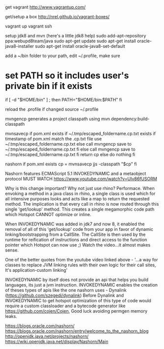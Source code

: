 get vagrant
 http://www.vagrantup.com/

get/setup a box
  http://nrel.github.io/vagrant-boxes/


vagrant up
vagrant ssh

setup jdk8 and mvn (here's a little jdk8 help)
  sudo add-apt-repository ppa:webupd8team/java
  sudo apt-get update
  sudo apt-get install oracle-java8-installer
  sudo apt-get install oracle-java8-set-default

add a ~/bin folder to your path, edit ~/.profile, make sure 

# set PATH so it includes user's private bin if it exists
if [ -d "$HOME/bin" ] ; then
    PATH="$HOME/bin:$PATH"
fi

reload the .profile if changed
source ~/.profile

mvngencp
  generates a project classpath using mvn dependency:build-classpath

mvnsavecp
  if pom.xml exists
    if ~/.tmp/escaped_foldername.cp.txt exists
      if timestamp of pom.xml match the .cp.txt file 
        use ~/.tmp/escaped_foldername.cp.txt
      else
        call mvngencp save to ~/.tmp/escaped_foldername.cp.txt
      fi
    else
      call mvngencp save to ~/.tmp/escaped_foldername.cp.txt
    fi
    return cp
  else
    do nothing
  fi      

nashorn
  if pom.xml exists
    cp = mvnsavecp
    jjs -classpath "$cp"
  fi

Nashorn features
ECMAScript 5.1
INVOKEDYNAMIC and a metaobject protocol MUST WATCH https://www.youtube.com/watch?v=UIv86fUSORM

Why is this change important? Why not just use rhino?
Performace. When envoking a method in a java class in rhino, a single class is used which for all intensive purposes looks and acts like a map to return the requested method.  The implication is that every call in rhino is now routed through this single 'get/lookup' method.  This creates a single megamorphic code path which Hotspot CANNOT optimize or inline.

When INVOKEDYNAMIC was added in jdk7 and now 8, it enabled the removal of all of this 'get/lookup' code from your app in favor of dynamic linking/bootstrapping from a CallSite.  The CallSite is then used by the runtime for reification of instructions and direct access to the function pointer which Hotspot can now use ;)  Watch the video...it almost makes sense.

One of the better quotes from the youtube video linked above - '...a way for classes to replace JVM linking rules with their own logic for their call sites, It's application-custom linking'

INVOKEDYNAMIC by itself does not provide an api that helps you build languages, its just a jvm instruction.  INVOKEDYNAMIC enables the creation of theses types of apis like the one nashorn uses -
Dynalink (https://github.com/szegedi/dynalink) 
Before Dynalink and INVOKEDYNAMIC to get hotspot optimization of this type of code would require a custom classloader and a bytecode generator like https://github.com/cojen/Cojen,  Good luck avoiding permgen memory leaks.

https://blogs.oracle.com/nashorn/
https://blogs.oracle.com/nashorn/entry/welcome_to_the_nashorn_blog
http://openjdk.java.net/projects/nashorn/
https://wiki.openjdk.java.net/display/Nashorn/Main